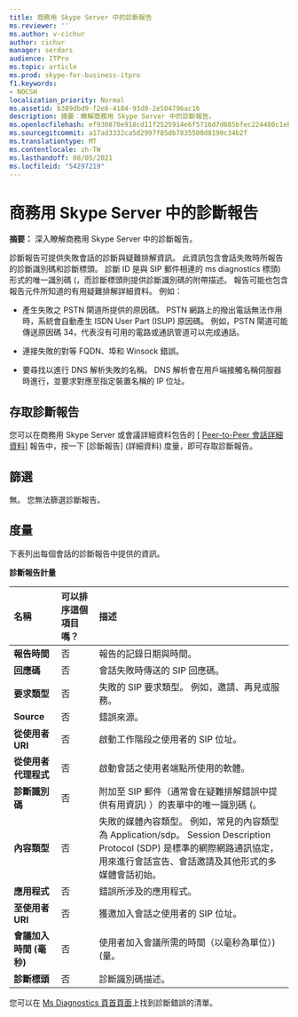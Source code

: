 ```yaml
---
title: 商務用 Skype Server 中的診斷報告
ms.reviewer: ''
ms.author: v-cichur
author: cichur
manager: serdars
audience: ITPro
ms.topic: article
ms.prod: skype-for-business-itpro
f1.keywords:
- NOCSH
localization_priority: Normal
ms.assetid: b389dbd9-f2e8-4184-93d0-2e504796ac16
description: 摘要：瞭解商務用 Skype Server 中的診斷報告。
ms.openlocfilehash: ef930870e918cd11f2525914e6f5716d7d685bfec224480c1eb88b3a280e3fa3
ms.sourcegitcommit: a17ad3332ca5d2997f85db7835500d8190c34b2f
ms.translationtype: MT
ms.contentlocale: zh-TW
ms.lasthandoff: 08/05/2021
ms.locfileid: "54297219"
---
```

# <a name="diagnostic-report-in-skype-for-business-server"></a>商務用 Skype Server 中的診斷報告
 
**摘要：** 深入瞭解商務用 Skype Server 中的診斷報告。
  
診斷報告可提供失敗會話的診斷與疑難排解資訊。 此資訊包含會話失敗時所報告的診斷識別碼和診斷標頭。 診斷 ID 是與 SIP 郵件相連的 ms diagnostics 標頭) 形式的唯一識別碼 (，而診斷標頭則提供診斷識別碼的附帶描述。 報告可能也包含報告元件所知道的有用疑難排解詳細資料。 例如：
  
- 產生失敗之 PSTN 閘道所提供的原因碼。 PSTN 網路上的撥出電話無法作用時，系統會自動產生 ISDN User Part (ISUP) 原因碼。 例如，PSTN 閘道可能傳送原因碼 34，代表沒有可用的電路或通訊管道可以完成通話。
    
- 連接失敗的對等 FQDN、埠和 Winsock 錯誤。
    
- 要尋找以進行 DNS 解析失敗的名稱。 DNS 解析會在用戶端接觸名稱伺服器時進行，並要求對應至指定裝置名稱的 IP 位址。
    
## <a name="accessing-the-diagnostic-report"></a>存取診斷報告

您可以在商務用 Skype Server 或會議詳細資料包告的 [ [Peer-to-Peer 會話詳細資料](peer-to-peer-session-detail-report.md)] 報告中，按一下 [診斷報告] (詳細資料) 度量，即可存取診斷報告。
  
## <a name="filters"></a>篩選

無。 您無法篩選診斷報告。
  
## <a name="metrics"></a>度量

下表列出每個會話的診斷報告中提供的資訊。
  
**診斷報告計量**

|**名稱**|**可以排序這個項目嗎？**|**描述**|
|:-----|:-----|:-----|
|**報告時間** <br/> |否  <br/> |報告的記錄日期與時間。  <br/> |
|**回應碼** <br/> |否  <br/> |會話失敗時傳送的 SIP 回應碼。  <br/> |
|**要求類型** <br/> |否  <br/> |失敗的 SIP 要求類型。 例如，邀請、再見或服務。  <br/> |
|**Source** <br/> |否  <br/> |錯誤來源。  <br/> |
|**從使用者 URI** <br/> |否  <br/> |啟動工作階段之使用者的 SIP 位址。  <br/> |
|**從使用者代理程式** <br/> |否  <br/> |啟動會話之使用者端點所使用的軟體。  <br/> |
|**診斷識別碼** <br/> |否  <br/> |附加至 SIP 郵件（通常會在疑難排解錯誤中提供有用資訊) ）的表單中的唯一識別碼 (。  <br/> |
|**內容類型** <br/> |否  <br/> |失敗的媒體內容類型。 例如，常見的內容類型為 Application/sdp。 Session Description Protocol (SDP) 是標準的網際網路通訊協定，用來進行會話宣告、會話邀請及其他形式的多媒體會話初始。  <br/> |
|**應用程式** <br/> |否  <br/> |錯誤所涉及的應用程式。  <br/> |
|**至使用者 URI** <br/> |否  <br/> |獲邀加入會話之使用者的 SIP 位址。  <br/> |
|**會議加入時間 (毫秒)** <br/> |否  <br/> |使用者加入會議所需的時間（以毫秒為單位）)  (量。  <br/> |
|**診斷標頭** <br/> |否  <br/> |診斷識別碼描述。  <br/> |
   
您可以在 [Ms Diagnostics 頁首頁面](/openspecs/office_protocols/ms-ocer/f6787b39-0842-43ca-94a2-6afadda5f0a3)上找到診斷錯誤的清單。
